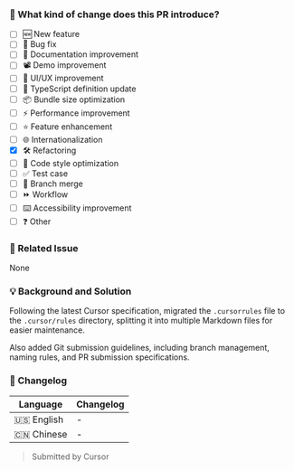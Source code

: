 ### 🤔 What kind of change does this PR introduce?

- [ ] 🆕 New feature
- [ ] 🐞 Bug fix
- [ ] 📝 Documentation improvement
- [ ] 📽️ Demo improvement
- [ ] 💄 UI/UX improvement
- [ ] 🤖 TypeScript definition update
- [ ] 📦 Bundle size optimization
- [ ] ⚡️ Performance improvement
- [ ] ⭐️ Feature enhancement
- [ ] 🌐 Internationalization
- [x] 🛠 Refactoring
- [ ] 🎨 Code style optimization
- [ ] ✅ Test case
- [ ] 🔀 Branch merge
- [ ] ⏩ Workflow
- [ ] ⌨️ Accessibility improvement
- [ ] ❓ Other

### 🔗 Related Issue

None

### 💡 Background and Solution

Following the latest Cursor specification, migrated the `.cursorrules` file to the `.cursor/rules` directory, splitting it into multiple Markdown files for easier maintenance.

Also added Git submission guidelines, including branch management, naming rules, and PR submission specifications.

### 📝 Changelog

| Language   | Changelog |
| ---------- | --------- |
| 🇺🇸 English | -         |
| 🇨🇳 Chinese | -         |

> Submitted by Cursor
